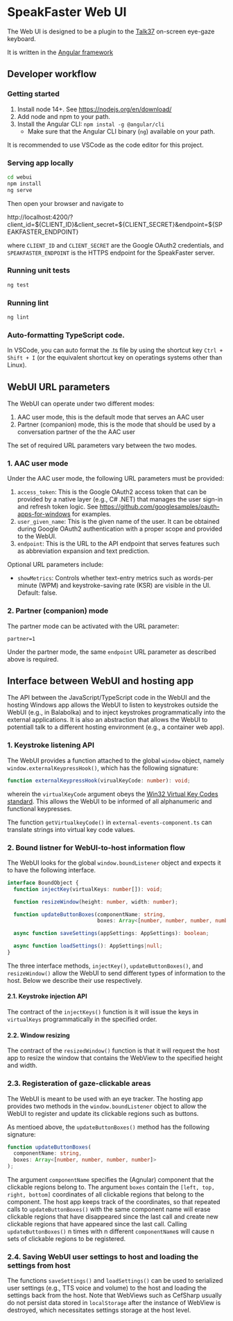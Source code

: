 # SpeakFaster Web UI

The Web UI is designed to be a plugin to the
[Talk37](https://github.com/TeamGleason/Talk37) on-screen eye-gaze keyboard.

It is written in the [Angular framework](https://angular.io/)

## Developer workflow

### Getting started

1. Install node 14+. See https://nodejs.org/en/download/
2. Add node and npm to your path.
3. Install the Angular CLI: `npm instal -g @angular/cli`
   - Make sure that the Angular CLI binary (`ng`) available on your path.

It is recommended to use VSCode as the code editor for this project.

### Serving app locally

```sh
cd webui
npm install
ng serve
```

Then open your browser and navigate to

http://localhost:4200/?client_id=${CLIENT_ID}&client_secret=${CLIENT_SECRET}&endpoint=${SPEAKFASTER_ENDPOINT}

where `CLIENT_ID` and `CLIENT_SECRET` are the Google OAuth2 credentials, and
`SPEAKFASTER_ENDPOINT` is the HTTPS endpoint for the SpeakFaster server.

### Running unit tests

```sh
ng test
```

### Running lint

```sh
ng lint
```

### Auto-formatting TypeScript code.

In VSCode, you can auto format the .ts file by using the shortcut key
`Ctrl + Shift + I` (or the equivalent shortcut key on operatings systems
other than Linux).

## WebUI URL parameters

The WebUI can operate under two different modes:

1. AAC user mode, this is the default mode that serves an AAC user
2. Partner (companion) mode, this is the mode that should
   be used by a conversation partner of the the AAC user

The set of required URL parameters vary between the two modes.

### 1. AAC user mode

Under the AAC user mode, the following URL parameters must be provided:

1. `access_token`: This is the Google OAuth2 access token that can be provided
   by a native layer (e.g., C# .NET) that manages the user sign-in and refresh token
   logic. See https://github.com/googlesamples/oauth-apps-for-windows for
   examples.
2. `user_given_name`: This is the given name of the user. It can be obtained
   during Google OAuth2 authentication with a proper scope and provided to
   the WebUI.
3. `endpoint`: This is the URL to the API endpoint that serves features such as
   abbreviation expansion and text prediction.

Optional URL parameters include:
- `showMetrics`: Controls whether text-entry metrics such as words-per minute
  (WPM) and keystroke-saving rate (KSR) are visible in the UI. Default: false.

### 2. Partner (companion) mode

The partner mode can be activated with the URL parameter:

```
partner=1
```

Under the partner mode, the same `endpoint` URL parameter as described above is
required.

## Interface between WebUI and hosting app

The API between the JavaScript/TypeScript code in the WebUI and the hosting Windows
app allows the WebUI to listen to keystrokes outside the WebUI (e.g., in Balabolka)
and to inject keystrokes programmatically into the external applications. It is
also an abstraction that allows the WebUI to potentiall talk to a different hosting
environment (e.g., a container web app).

### 1. Keystroke listening API

The WebUI provides a function attached to the global `window` object, namely
`window.externalKeypressHook()`, which has the following signature:

```typescript
function externalKeypressHook(virualKeyCode: number): void;
```

wherein the `virtualKeyCode` argument obeys the
[Win32 Virtual Key Codes standard](https://docs.microsoft.com/en-us/windows/win32/inputdev/virtual-key-codes).
This allows the WebUI to be informed of all alphanumeric and functional keypresses.

The function `getVirtualkeyCode()` in `external-events-component.ts` can
translate strings into virtual key code values.

### 2. Bound listner for WebUI-to-host information flow

The WebUI looks for the global `window.boundListener` object and expects
it to have the following interface.

```typescript
interface BoundObject {
  function injectKey(virtualKeys: number[]): void;

  function resizeWindow(height: number, width: number);

  function updateButtonBoxes(componentName: string,
                             boxes: Array<[number, number, number, number]>);

  async function saveSettings(appSettings: AppSettings): boolean;

  async function loadSettings(): AppSettings|null;
}
```

The three interface methods, `injectKey()`, `updateButtonBoxes()`, and
`resizeWindow()` allow the WebUI to send different types of information to the
host. Below we describe their use respectively.

#### 2.1. Keystroke injection API

The contract of the `injectKeys()` function is it will issue the keys in `virtualKeys`
programmatically in the specified order.

#### 2.2. Window resizing

The contract of the `resizedWindow()` function is that it will request the host
app to resize the window that contains the WebView to the specified height and
width.

### 2.3. Registeration of gaze-clickable areas

The WebUI is meant to be used with an eye tracker. The hosting app provides
two methods in the `window.boundListener` object to allow the WebUI to register
and update its clickable regions such as buttons.

As mentioed above, the `updateButtonBoxes()` method has the following signature:

```typescript
function updateButtonBoxes(
  componentName: string,
  boxes: Array<[number, number, number, number]>
);
```

The argument `componentName` specifies the (Agnular) component that the
clickable regions belong to. The argument `boxes` contain the
`[left, top, right, bottom]` coordinates of all clickable regions that belong
to the component. The host app keeps track of the coordinates, so that
repeated calls to `updateButtonBoxes()` with the same component name will erase
clickable regions that have disappeared since the last call and create
new clickable regions that have appeared since the last call.
Calling `updateButtonBoxes()` n times with n different `componentName`s will
cause n sets of clickable regions to be registered.

### 2.4. Saving WebUI user settings to host and loading the settings from host

The functions `saveSettings()` and `loadSettings()` can be used to serialized
user settings (e.g., TTS voice and volume) to the host and loading the settings
back from the host. Note that WebViews such as CefSharp usually do not persist
data stored in `localStorage` after the instance of WebView is destroyed, which
necessitates settings storage at the host level.
